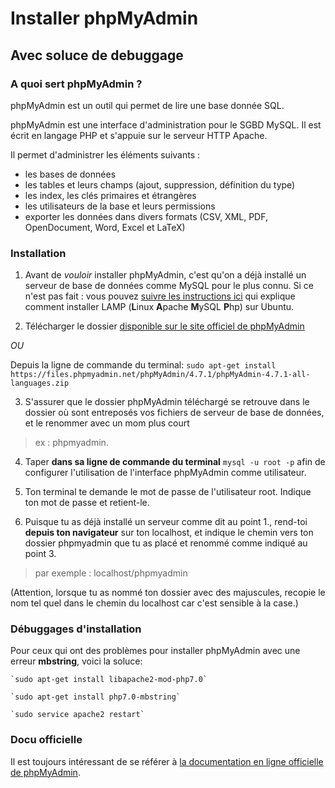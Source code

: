 # Installer phpMyAdmin
## Avec soluce de debuggage 



### A quoi sert phpMyAdmin ?
 
phpMyAdmin est un outil qui permet de lire une base donnée SQL. 

phpMyAdmin est une interface d'administration pour le SGBD MySQL. Il est écrit en langage PHP et s'appuie sur le serveur HTTP Apache.

Il permet d'administrer les éléments suivants :
* les bases de données
* les tables et leurs champs (ajout, suppression, définition du type)
* les index, les clés primaires et étrangères
* les utilisateurs de la base et leurs permissions
* exporter les données dans divers formats (CSV, XML, PDF, OpenDocument, Word, Excel et LaTeX)

### Installation

1. Avant de *vouloir* installer phpMyAdmin, c'est qu'on a déjà installé un serveur de base de données comme MySQL pour le plus connu.
    Si ce n'est pas fait : vous pouvez [suivre les instructions ici](https://github.com/becodeorg/BeCode/wiki/Installer-LAMP-sur-Ubuntu) qui explique comment installer LAMP (**L**inux **A**pache **M**ySQL **P**hp) sur Ubuntu.
    
2. Télécharger le dossier [disponible sur le site officiel de phpMyAdmin](https://www.phpmyadmin.net/)

*OU*

Depuis la ligne de commande du terminal: `sudo apt-get install https://files.phpmyadmin.net/phpMyAdmin/4.7.1/phpMyAdmin-4.7.1-all-languages.zip` 

3. S'assurer que le dossier phpMyAdmin téléchargé se retrouve dans le dossier où sont entreposés vos fichiers de serveur de base de données, et le renommer avec un mom plus court 
> ex : phpmyadmin. 

4. Taper **dans sa ligne de commande du terminal** `mysql -u root -p` afin de configurer l'utilisation de l'interface phpMyAdmin comme utilisateur.

5. Ton terminal te demande le mot de passe de l'utilisateur root. Indique ton mot de passe et retient-le.

6. Puisque tu as déjà installé un serveur comme dit au point 1., rend-toi **depuis ton navigateur** sur ton localhost, et indique le chemin vers ton dossier phpmyadmin que tu as placé et renommé comme indiqué au point 3. 
> par exemple : localhost/phpmyadmin 

(Attention, lorsque tu as nommé ton dossier avec des majuscules, recopie le nom tel quel dans le chemin du localhost car c'est sensible à la case.)



### Débuggages d'installation

Pour ceux qui ont des problèmes pour installer phpMyAdmin avec une erreur **mbstring**, voici la soluce:

    `sudo apt-get install libapache2-mod-php7.0`
    
    `sudo apt-get install php7.0-mbstring`
    
    `sudo service apache2 restart`


### Docu officielle

Il est toujours intéressant de se référer à [la documentation en ligne officielle de phpMyAdmin](http://localhost/phpmyadmin/doc/html/index.html).
